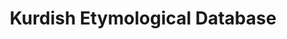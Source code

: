 ---
title: "Kurdish Etymological Database"
meta_title: "Kurdish Etymology Dataset - Historical Linguistics Data"
description: "Comprehensive etymological database tracking the historical development of Kurdish vocabulary."
draft: false
---